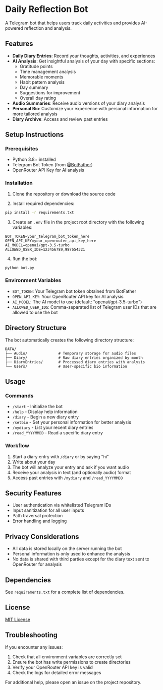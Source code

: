 # Daily Reflection Bot

A Telegram bot that helps users track daily activities and provides AI-powered reflection and analysis.

## Features

- **Daily Diary Entries**: Record your thoughts, activities, and experiences
- **AI Analysis**: Get insightful analysis of your day with specific sections:
  - Gratitude points
  - Time management analysis
  - Memorable moments
  - Habit pattern analysis
  - Day summary
  - Suggestions for improvement
  - Overall day rating
- **Audio Summaries**: Receive audio versions of your diary analysis
- **Personal Bio**: Customize your experience with personal information for more tailored analysis
- **Diary Archive**: Access and review past entries

## Setup Instructions

### Prerequisites

- Python 3.8+ installed
- Telegram Bot Token (from [@BotFather](https://t.me/BotFather))
- OpenRouter API Key for AI analysis

### Installation

1. Clone the repository or download the source code

2. Install required dependencies:
```bash
pip install -r requirements.txt
```

3. Create an `.env` file in the project root directory with the following variables:
```
BOT_TOKEN=your_telegram_bot_token_here
OPEN_API_KEY=your_openrouter_api_key_here
AI_MODEL=openai/gpt-3.5-turbo
ALLOWED_USER_IDS=123456789,987654321
```

4. Run the bot:
```bash
python bot.py
```

### Environment Variables

- `BOT_TOKEN`: Your Telegram bot token obtained from BotFather
- `OPEN_API_KEY`: Your OpenRouter API key for AI analysis
- `AI_MODEL`: The AI model to use (default: "openai/gpt-3.5-turbo")
- `ALLOWED_USER_IDS`: Comma-separated list of Telegram user IDs that are allowed to use the bot

## Directory Structure

The bot automatically creates the following directory structure:

```
DATA/
├── Audio/              # Temporary storage for audio files
├── Diary/              # Raw diary entries organized by month
├── DiaryEntries/       # Processed diary entries with analysis
└── Users/              # User-specific bio information
```

## Usage

### Commands

- `/start` - Initialize the bot
- `/help` - Display help information
- `/diary` - Begin a new diary entry
- `/setbio` - Set your personal information for better analysis
- `/mydiary` - List your recent diary entries
- `/read_YYYYMMDD` - Read a specific diary entry

### Workflow

1. Start a diary entry with `/diary` or by saying "hi"
2. Write about your day
3. The bot will analyze your entry and ask if you want audio
4. Receive your analysis in text (and optionally audio) format
5. Access past entries with `/mydiary` and `/read_YYYYMMDD`

## Security Features

- User authentication via whitelisted Telegram IDs
- Input sanitization for all user inputs
- Path traversal protection
- Error handling and logging

## Privacy Considerations

- All data is stored locally on the server running the bot
- Personal information is only used to enhance the analysis
- No data is shared with third parties except for the diary text sent to OpenRouter for analysis

## Dependencies

See `requirements.txt` for a complete list of dependencies.

## License

[MIT License](LICENSE)

## Troubleshooting

If you encounter any issues:

1. Check that all environment variables are correctly set
2. Ensure the bot has write permissions to create directories
3. Verify your OpenRouter API key is valid
4. Check the logs for detailed error messages

For additional help, please open an issue on the project repository.
